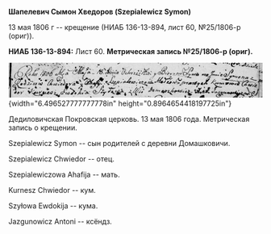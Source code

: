 **Шапелевич Сымон Хведоров (Szepialewicz Symon)**

13 мая 1806 г -- крещение (НИАБ 136-13-894, лист 60, №25/1806-р (ориг)).

**НИАБ 136-13-894:** Лист 60. **Метрическая запись №25/1806-р (ориг).**

![](./media/c803e204e5bcc32c8a4dc430f684067d4ebda267.png){width="6.496527777777778in"
height="0.8964654418197725in"}

Дедиловичская Покровская церковь. 13 мая 1806 года. Метрическая запись о
крещении.

Szepialewicz Symon -- сын родителей с деревни Домашковичи.

Szepialewicz Chwiedor -- отец.

Szepialewiczowa Ahafija -- мать.

Kurnesz Chwiedor -- кум.

Szyłowa Ewdokija -- кума.

Jazgunowicz Antoni -- ксёндз.
